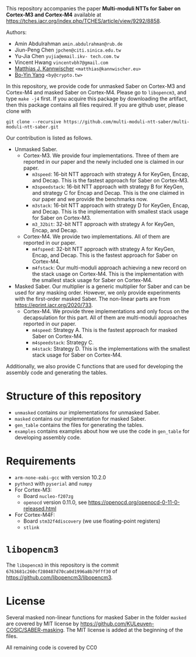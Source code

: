 
This repository accompanies the paper **Multi-moduli NTTs for Saber on Cortex-M3 and Cortex-M4** available at https://tches.iacr.org/index.php/TCHES/article/view/9292/8858.

Authors:
- Amin Abdulrahman `amin.abdulrahman@rub.de`
- Jiun-Peng Chen `jpchen@citi.sinica.edu.tw`
- Yu-Jia Chen `yujia@email.ikv- tech.com.tw`
- Vincent Hwang `vincentvbh7@gmail.com`
- [Matthias J. Kannwischer](https://kannwischer.eu/) `<matthias@kannwischer.eu>`
- [Bo-Yin Yang](https://homepage.iis.sinica.edu.tw/pages/byyang/) `<by@crypto.tw>`

In this repository, we provide code for unmasked Saber on Cortex-M3 and Cortex-M4 and masked Saber on Cortex-M4. Please go to `libopencm3`, and type `make -j4` first.
If you acquire this package by downloading the artifact, then this package contains all files required.
If you are github user, please clone with
```
git clone --recursive https://github.com/multi-moduli-ntt-saber/multi-moduli-ntt-saber.git
```

Our contribution is listed as follows.

- Unmasked Saber.
    - Cortex-M3. We provide four implementations. Three of them are reported in our paper and the newly included one is claimed in our paper.
        - `m3speed`: 16-bit NTT approach with strategy A for KeyGen, Encap, and Decap. This is the fastest approach for Saber on Cortex-M3.
        - `m3speedstack`: 16-bit NTT approach with strategy B for KeyGen, and strategy C for Encap and Decap. This is the one claimed in our paper and we provide the benchmarks now.
        - `m3stack`: 16-bit NTT approach with strategy D for KeyGen, Encap, and Decap. This is the implementation with smallest stack usage for Saber on Cortex-M3.
        - `m3_32bit`: 32-bit NTT approach with strategy A for KeyGen, Encap, and Decap.
    - Cortex-M4. We provide two implementations. All of them are reported in our paper.
        - `m4fspeed`: 32-bit NTT approach with strategy A for KeyGen, Encap, and Decap. This is the fastest approach for Saber on Cortex-M4.
        - `m4fstack`: Our multi-moduli approach achieving a new record on the stack usage on Cortex-M4. This is the implementation with the smallest stack usage for Saber on Cortex-M4.
- Masked Saber. Our multiplier is a generic multiplier for Saber and can be used for any masking order. However, we only provide experinments with the first-order masked Saber. The non-linear parts are from https://eprint.iacr.org/2020/733.
    - Cortex-M4. We provide three implementations and only focus on the decapsulation for this part. All of them are multi-moduli approaches reported in our paper.
        - `m4speed`: Strategy A. This is the fastest approach for masked Saber on Cortex-M4.
        - `m4speedstack`: Strategy C.
        - `m4stack`: Strategy D. This is the implementations with the smallest stack usage for Saber on Cortex-M4.

Additionally, we also provide C functions that are used for developing the assembly code and generating the tables.

# Structure of this repository
- `unmasked` contains our implementations for unmasked Saber.
- `masked` contains our implementation for masked Saber.
- `gen_table` contains the files for generating the tables.
- `examples` contains examples about how we use the code in `gen_table` for developing assembly code.


# Requirements
- `arm-none-eabi-gcc` with version 10.2.0
- `python3` with `pyserial` and `numpy`
- For Cortex-M3:
    - Board `nucleo-f207zg`
    - `openocd` version 0.11.0, see https://openocd.org/openocd-0-11-0-released.html
- For Cortex-M4F:
    - Board `stm32f4discovery` (we use floating-point registers)
    - `stlink`

# `libopencm3`
The `libopencm3` in this repository is the commit `6763681c260cf280487d70ca0d1996a8b79fff30` of https://github.com/libopencm3/libopencm3.

# License
Several masked non-linear functions for masked Saber in the folder `masked` are covered by MIT license by https://github.com/KULeuven-COSIC/SABER-masking. The MIT license is added at the beginning of the files.

All remaining code is covered by CC0








